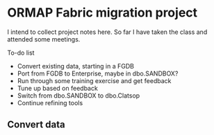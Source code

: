 # ORMAP Fabric migration project

I intend to collect project notes here.
So far I have taken the class and attended some meetings.

To-do list

* Convert existing data, starting in a FGDB
* Port from FGDB to Enterprise, maybe in dbo.SANDBOX?
* Run through some training exercise and get feedback
* Tune up based on feedback
* Switch from dbo.SANDBOX to dbo.Clatsop
* Continue refining tools

## Convert data

